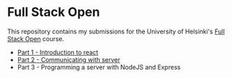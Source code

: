 # Full Stack Open

This repository contains my submissions for the University of Helsinki's [Full Stack Open](https://fullstackopen.com/en/) course.

* [Part 1 - Introduction to react](/part1)
* [Part 2 - Communicating with server](/part2)
* Part 3 - Programming a server with NodeJS and Express